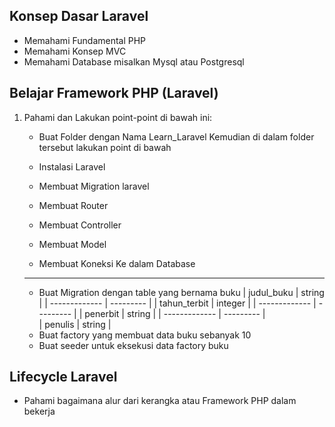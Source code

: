 ## Konsep Dasar Laravel 

- Memahami Fundamental PHP
- Memahami Konsep MVC
- Memahami Database misalkan Mysql atau Postgresql

## Belajar Framework PHP (Laravel)

1. Pahami dan Lakukan point-point di bawah ini:
    - Buat Folder dengan Nama Learn_Laravel
    Kemudian di dalam folder tersebut lakukan point di bawah
    
    - Instalasi Laravel 
    - Membuat Migration laravel 
    - Membuat Router 
    - Membuat Controller 
    - Membuat Model
    - Membuat Koneksi Ke dalam Database
    ----------------------------------------------
    - Buat Migration dengan table yang bernama buku 
        | judul_buku    | string    | 
        | ------------- | --------- |
        | tahun_terbit  | integer   |
        | ------------- | --------- |
        | penerbit      | string    |
        | ------------- | --------- |  
        | penulis       | string    |
    - Buat factory yang membuat data buku sebanyak 10
    - Buat seeder untuk eksekusi data factory buku

## Lifecycle Laravel 

- Pahami bagaimana alur dari kerangka atau Framework PHP dalam bekerja
